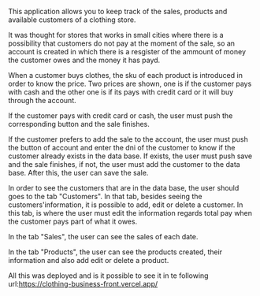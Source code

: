 This application allows you to keep track of the sales, products and available customers of a clothing store.

It was thought for stores that works in small cities where there is a possibility that customers do not pay at the moment of the sale, so an account is created in which there is a resgister of the ammount of money the customer owes and the money it has payd.

When a customer buys clothes, the sku of each product is introduced in order to know the price. Two prices are shown, one is if the customer pays with cash and the other one is if its pays with credit card or it will buy through the account.

If the customer pays with credit card or cash, the user must push the corresponding button and the sale finishes.

If the customer prefers to add the sale to the account, the user must push the button of account and enter the dni of the customer to know if the customer already exists in the data base. If exists, the user must push save and the sale finishes, if not, the user must add the customer to the data base. After this, the user can save the sale.

In order to see the customers that are in the data base, the user should goes to the tab "Customers". In that tab, besides seeing the customers'information, it is possible to add, edit or delete a customer. In this tab, is where the user must edit the information regards total pay when the customer pays part of what it owes.

In the tab "Sales", the user can see the sales of each date.

In the tab "Products", the user can see the products created, their information and also add edit or delete a product.

All this was deployed and is it possible to see it in te following url:https://clothing-business-front.vercel.app/
